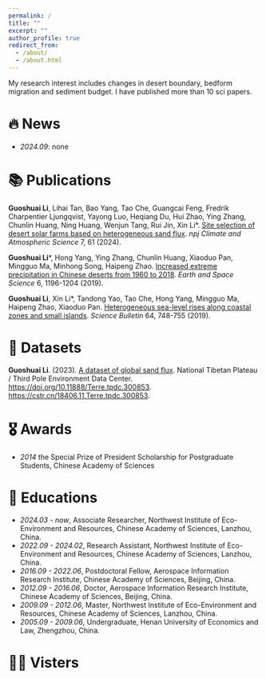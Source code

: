 ```yaml
---
permalink: /
title: ""
excerpt: ""
author_profile: true
redirect_from: 
  - /about/
  - /about.html
---
```


My research interest includes changes in desert boundary, bedform migration and sediment budget. I have published more than 10 sci papers.


# 🔥 News
- *2024.09*: none

# 📚 Publications 

**Guoshuai Li**, Lihai Tan, Bao Yang, Tao Che, Guangcai Feng, Fredrik Charpentier Ljungqvist, Yayong Luo, Heqiang Du, Hui Zhao, Ying Zhang, Chunlin Huang, Ning Huang, Wenjun Tang, Rui Jin, Xin Li*. [Site selection of desert solar farms based on heterogeneous sand flux](https://doi.org/10.1038/s41612-024-00606-4). _npj Climate and Atmospheric Science_ 7, 61 (2024). 

**Guoshuai Li***, Hong Yang, Ying Zhang, Chunlin Huang, Xiaoduo Pan, Mingguo Ma, Minhong Song, Haipeng Zhao. [Increased extreme precipitation in Chinese deserts from 1960 to 2018](https://doi.org/10.1029/2018EA000538). _Earth and Space Science_ 6, 1196-1204 (2019). 

**Guoshuai Li**, Xin Li*, Tandong Yao, Tao Che, Hong Yang, Mingguo Ma, Haipeng Zhao, Xiaoduo Pan. [Heterogeneous sea-level rises along coastal zones and small islands](https://doi.org/10.1016/j.scib.2019.04.023). _Science Bulletin_ 64, 748-755 (2019). 

# 💾 Datasets

**Guoshuai Li**. (2023). [A dataset of global sand flux](http://www.ncdc.ac.cn/portal/metadata/e70e47ed-c10d-4d49-9bb3-62bbf2f06de5). National Tibetan Plateau / Third Pole Environment Data Center. <https://doi.org/10.11888/Terre.tpdc.300853>. <https://cstr.cn/18406.11.Terre.tpdc.300853>.
# 🎖 Awards
- *2014* the Special Prize of President Scholarship for Postgraduate Students, Chinese Academy of Sciences 

# 📖 Educations
- *2024.03 - now*, Associate Researcher, Northwest Institute of Eco-Environment and Resources, Chinese Academy of Sciences, Lanzhou, China.
- *2022.09 - 2024.02*, Research Assistant, Northwest Institute of Eco-Environment and Resources, Chinese Academy of Sciences, Lanzhou, China.
- *2016.09 - 2022.06*, Postdoctoral Fellow, Aerospace Information Research Institute, Chinese Academy of Sciences, Beijing, China.
- *2012.09 - 2016.06*, Doctor, Aerospace Information Research Institute, Chinese Academy of Sciences, Beijing, China.
- *2009.09 - 2012.06*, Master, Northwest Institute of Eco-Environment and Resources, Chinese Academy of Sciences, Lanzhou, China. 
- *2005.09 - 2009.06*, Undergraduate, Henan University of Economics and Law, Zhengzhou, China. 

# 👨‍💻 Visters
<script type='text/javascript' id='clustrmaps' src='//cdn.clustrmaps.com/map_v2.js?cl=ffffff&w=500&t=n&d=rGrwpt4J2Po2aK3kot_XHonv0RxKP4lL1-jil_3Bzh0'></script>

